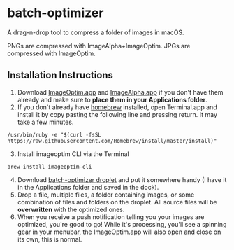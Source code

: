 # batch-optimizer
A drag-n-drop tool to compress a folder of images in macOS. 

PNGs are compressed with ImageAlpha+ImageOptim. JPGs are compressed with ImageOptim.

## Installation Instructions

1. Download [ImageOptim.app](https://imageoptim.com/ImageOptim.tbz2) and [ImageAlpha.app](https://pngmini.com/ImageAlpha1.5.1.tar.bz2) if you don't have them already and make sure to **place them in your Applications folder**.
2. If you don't already have [homebrew](https://brew.sh/) installed, open Terminal.app and install it by copy pasting the following line and pressing return. It may take a few minutes.
``` 
/usr/bin/ruby -e "$(curl -fsSL https://raw.githubusercontent.com/Homebrew/install/master/install)"
```
3. Install imageoptim CLI via the Terminal
```
brew install imageoptim-cli
```
4. Download [batch-optimizer droplet](https://github.com/chrischernoff/batch-optimizer/raw/master/batch-optimizer.app.zip) and put it somewhere handy (I have it in the Applications folder and saved in the dock).
5. Drop a file, multiple files, a folder containing images, or some combination of files and folders on the droplet. All source files will be **overwritten** with the optimized ones.
6. When you receive a push notification telling you your images are optimized, you're good to go! While it's processing, you'll see a spinning gear in your menubar, the ImageOptim.app will also open and close on its own, this is normal.
